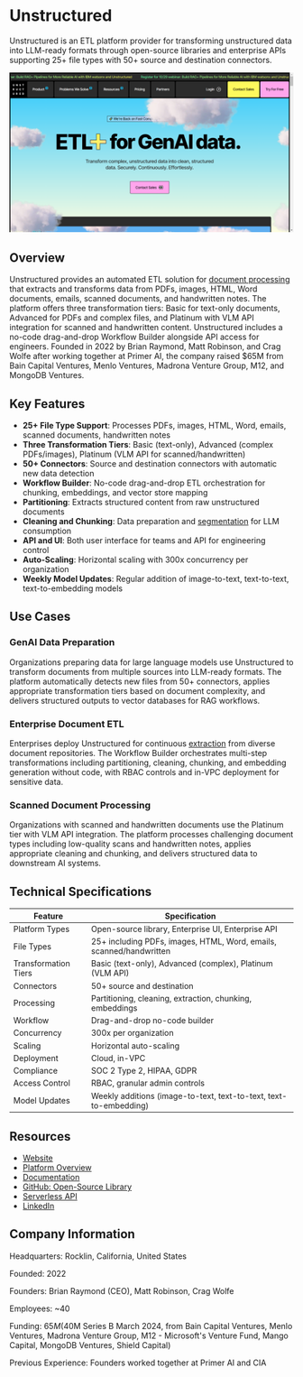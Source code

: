 # Unstructured

Unstructured is an ETL platform provider for transforming unstructured data into LLM-ready formats through open-source libraries and enterprise APIs supporting 25+ file types with 50+ source and destination connectors.

![Unstructured](assets/unstructured.png)


## Overview

Unstructured provides an automated ETL solution for [document processing](../../capabilities/document-understanding/index.md) that extracts and transforms data from PDFs, images, HTML, Word documents, emails, scanned documents, and handwritten notes. The platform offers three transformation tiers: Basic for text-only documents, Advanced for PDFs and complex files, and Platinum with VLM API integration for scanned and handwritten content. Unstructured includes a no-code drag-and-drop Workflow Builder alongside API access for engineers. Founded in 2022 by Brian Raymond, Matt Robinson, and Crag Wolfe after working together at Primer AI, the company raised $65M from Bain Capital Ventures, Menlo Ventures, Madrona Venture Group, M12, and MongoDB Ventures.

## Key Features

- **25+ File Type Support**: Processes PDFs, images, HTML, Word, emails, scanned documents, handwritten notes
- **Three Transformation Tiers**: Basic (text-only), Advanced (complex PDFs/images), Platinum (VLM API for scanned/handwritten)
- **50+ Connectors**: Source and destination connectors with automatic new data detection
- **Workflow Builder**: No-code drag-and-drop ETL orchestration for chunking, embeddings, and vector store mapping
- **Partitioning**: Extracts structured content from raw unstructured documents
- **Cleaning and Chunking**: Data preparation and [segmentation](../../capabilities/segmentation/index.md) for LLM consumption
- **API and UI**: Both user interface for teams and API for engineering control
- **Auto-Scaling**: Horizontal scaling with 300x concurrency per organization
- **Weekly Model Updates**: Regular addition of image-to-text, text-to-text, text-to-embedding models

## Use Cases

### GenAI Data Preparation

Organizations preparing data for large language models use Unstructured to transform documents from multiple sources into LLM-ready formats. The platform automatically detects new files from 50+ connectors, applies appropriate transformation tiers based on document complexity, and delivers structured outputs to vector databases for RAG workflows.

### Enterprise Document ETL

Enterprises deploy Unstructured for continuous [extraction](../../capabilities/extraction/index.md) from diverse document repositories. The Workflow Builder orchestrates multi-step transformations including partitioning, cleaning, chunking, and embedding generation without code, with RBAC controls and in-VPC deployment for sensitive data.

### Scanned Document Processing

Organizations with scanned and handwritten documents use the Platinum tier with VLM API integration. The platform processes challenging document types including low-quality scans and handwritten notes, applies appropriate cleaning and chunking, and delivers structured data to downstream AI systems.

## Technical Specifications

| Feature | Specification |
|---------|---------------|
| Platform Types | Open-source library, Enterprise UI, Enterprise API |
| File Types | 25+ including PDFs, images, HTML, Word, emails, scanned/handwritten |
| Transformation Tiers | Basic (text-only), Advanced (complex), Platinum (VLM API) |
| Connectors | 50+ source and destination |
| Processing | Partitioning, cleaning, extraction, chunking, embeddings |
| Workflow | Drag-and-drop no-code builder |
| Concurrency | 300x per organization |
| Scaling | Horizontal auto-scaling |
| Deployment | Cloud, in-VPC |
| Compliance | SOC 2 Type 2, HIPAA, GDPR |
| Access Control | RBAC, granular admin controls |
| Model Updates | Weekly additions (image-to-text, text-to-text, text-to-embedding) |

## Resources

- [Website](https://unstructured.io)
- [Platform Overview](https://unstructured.io/platform)
- [Documentation](https://docs.unstructured.io/open-source/introduction/overview)
- [GitHub: Open-Source Library](https://github.com/Unstructured-IO/unstructured)
- [Serverless API](https://unstructured.io/api-key-hosted)
- [LinkedIn](https://www.linkedin.com/company/unstructuredio)

## Company Information

Headquarters: Rocklin, California, United States

Founded: 2022

Founders: Brian Raymond (CEO), Matt Robinson, Crag Wolfe

Employees: ~40

Funding: $65M ($40M Series B March 2024, from Bain Capital Ventures, Menlo Ventures, Madrona Venture Group, M12 - Microsoft's Venture Fund, Mango Capital, MongoDB Ventures, Shield Capital)

Previous Experience: Founders worked together at Primer AI and CIA 